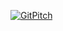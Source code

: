 [![GitPitch](https://gitpitch.com/assets/badge.svg)](https://gitpitch.com/deshorsley/notrocketscience/develop#/)

